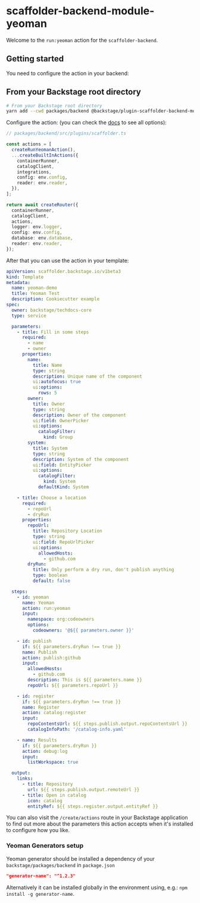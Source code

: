 # scaffolder-backend-module-yeoman

Welcome to the `run:yeoman` action for the `scaffolder-backend`.

## Getting started

You need to configure the action in your backend:

## From your Backstage root directory

```bash
# From your Backstage root directory
yarn add --cwd packages/backend @backstage/plugin-scaffolder-backend-module-yeoman
```

Configure the action:
(you can check the [docs](https://backstage.io/docs/features/software-templates/writing-custom-actions#registering-custom-actions) to see all options):

```typescript
// packages/backend/src/plugins/scaffolder.ts

const actions = [
  createRunYeomanAction(),
  ...createBuiltInActions({
    containerRunner,
    catalogClient,
    integrations,
    config: env.config,
    reader: env.reader,
  }),
];

return await createRouter({
  containerRunner,
  catalogClient,
  actions,
  logger: env.logger,
  config: env.config,
  database: env.database,
  reader: env.reader,
});
```

After that you can use the action in your template:

```yaml
apiVersion: scaffolder.backstage.io/v1beta3
kind: Template
metadata:
  name: yeoman-demo
  title: Yeoman Test
  description: Cookiecutter example
spec:
  owner: backstage/techdocs-core
  type: service

  parameters:
    - title: Fill in some steps
      required:
        - name
        - owner
      properties:
        name:
          title: Name
          type: string
          description: Unique name of the component
          ui:autofocus: true
          ui:options:
            rows: 5
        owner:
          title: Owner
          type: string
          description: Owner of the component
          ui:field: OwnerPicker
          ui:options:
            catalogFilter:
              kind: Group
        system:
          title: System
          type: string
          description: System of the component
          ui:field: EntityPicker
          ui:options:
            catalogFilter:
              kind: System
            defaultKind: System

    - title: Choose a location
      required:
        - repoUrl
        - dryRun
      properties:
        repoUrl:
          title: Repository Location
          type: string
          ui:field: RepoUrlPicker
          ui:options:
            allowedHosts:
              - github.com
        dryRun:
          title: Only perform a dry run, don't publish anything
          type: boolean
          default: false

  steps:
    - id: yeoman
      name: Yeoman
      action: run:yeoman
      input:
        namespace: org:codeowners
        options:
          codeowners: '@${{ parameters.owner }}'

    - id: publish
      if: ${{ parameters.dryRun !== true }}
      name: Publish
      action: publish:github
      input:
        allowedHosts:
          - github.com
        description: This is ${{ parameters.name }}
        repoUrl: ${{ parameters.repoUrl }}

    - id: register
      if: ${{ parameters.dryRun !== true }}
      name: Register
      action: catalog:register
      input:
        repoContentsUrl: ${{ steps.publish.output.repoContentsUrl }}
        catalogInfoPath: '/catalog-info.yaml'

    - name: Results
      if: ${{ parameters.dryRun }}
      action: debug:log
      input:
        listWorkspace: true

  output:
    links:
      - title: Repository
        url: ${{ steps.publish.output.remoteUrl }}
      - title: Open in catalog
        icon: catalog
        entityRef: ${{ steps.register.output.entityRef }}
```

You can also visit the `/create/actions` route in your Backstage application to find out more about the parameters this action accepts when it's installed to configure how you like.

### Yeoman Generators setup

Yeoman generator should be installed a dependency of your `backstage/packages/backend` in `package.json`

```package.json
"generator-name": "^1.2.3"
```

Alternatively it can be installed globally in the environment using, e.g.: `npm install -g generator-name`.
